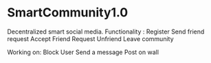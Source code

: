 # SmartCommunity1.0
Decentralized smart social media.
Functionality : Register
                Send friend request
                Accept Friend Request
                Unfriend
                Leave community

Working on:     Block User
                Send a message
                Post on wall
